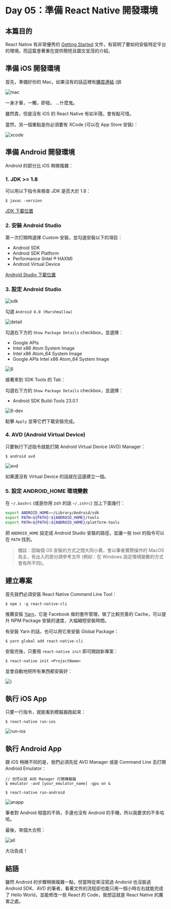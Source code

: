 Day 05：準備 React Native 開發環境
===
## 本篇目的

React Native 有非常優秀的 [Getting Started](https://facebook.github.io/react-native/docs/getting-started.html) 文件，有寫明了要如何安裝特定平台的環境。而這篇會著重在提供簡短且圖文並茂的介紹。

## 準備 iOS 開發環境

首先，準備好你的 Mac，如果沒有的話這裡有[購買連結](https://www.apple.com/tw/mac/) (誤

![mac](https://cloud.githubusercontent.com/assets/3382565/21230096/cb39725a-c31e-11e6-9ac1-c524743f03f4.png)

一身才華，一觸，即發。 ...什麼鬼。

雖然貴，但是沒有 iOS 的 React Native 有如半殘，會有點可惜。

當然，另一個重點是你必須要有 XCode (可以在 App Store 安裝)：

![xcode](https://s3.mzstatic.com/us/r30/Purple62/v4/47/71/c8/4771c849-7694-45d0-6a76-d6b080798a26/icon128-2x.png)

## 準備 Android 開發環境

Android 的部分比 iOS 稍微複雜：

### 1. JDK >= 1.8

可以用以下指令來檢查 JDK 是否大於 1.8：

```
$ javac -version
```

[JDK 下載位置](https://www.java.com/en/download/mac_download.jsp)

### 2. 安裝 Android Studio

第一次打開時選擇 Custom 安裝，並勾選安裝以下的項目：

- Android SDK
- Android SDK Platform
- Performance (Intel ® HAXM)
- Android Virtual Device

[Android Studio 下載位置](https://developer.android.com/studio/install.html)

### 3. 設定 Android Studio

![sdk](https://cloud.githubusercontent.com/assets/3382565/21235138/8786d87e-c330-11e6-8f97-e04e2a908e87.png)

勾選 `Android 6.0 (Marshmallow)`

![detail](https://cloud.githubusercontent.com/assets/3382565/21235141/878e2926-c330-11e6-84c0-ac358d54cc63.png)

勾選右下方的 `Show Package Details` checkbox，並選擇：

- Google APIs
- Intel x86 Atom System Image
- Intel x86 Atom_64 System Image
- Google APIs Intel x86 Atom_64 System Image

![6](https://cloud.githubusercontent.com/assets/3382565/21236739/38bb4b38-c337-11e6-8211-dcb7ba76b683.png)


接著來到 SDK Tools 的 Tab：

勾選右下方的 `Show Package Details` checkbox，並選擇：

- Android SDK Build-Tools 23.0.1

![6-dev](https://cloud.githubusercontent.com/assets/3382565/21236738/38ba6baa-c337-11e6-8392-1a6186e3f431.png)

點擊 `Apply` 並等它們下載安裝完成。

### 4. AVD (Android Virtual Device)

只要執行下述指令就能打開 Android Virtual Device (AVD) Manager：

```
$ android avd
```

![avd](https://cloud.githubusercontent.com/assets/3382565/21321133/7a1490a2-c64e-11e6-9f6b-0ffd603c2b5a.png)

如果還沒有 Virtual Device 的話就在這邊建立一個。

### 5. 設定 ANDROID_HOME 環境變數


在 `~/.bashrc` (或是你用 zsh 的話 `~/.zshrc`) 加上下面幾行：

```sh
export ANDROID_HOME=~/Library/Android/sdk
export PATH=${PATH}:${ANDROID_HOME}/tools
export PATH=${PATH}:${ANDROID_HOME}/platform-tools
```

把 `ANDROID_HOME` 設定成 Android Studio 安裝的路徑，並讓一些 tool 的指令可以在 `PATH` 找到。

> 備註：因每個 OS 安裝的方式之間大同小異，會以筆者實際操作的 MacOS 為主，有出入的部分請參考文件 (例如：在 Windows 設定環境變數的方式會有所不同)。

## 建立專案

首先我們必須安裝 React Native Command Line Tool：

```
$ npm i -g react-native-cli
```

推薦安裝 [Yarn](https://github.com/yarnpkg/yarn)，它是 Facebook 做的套件管理，做了比較完善的 Cache，可以提升 NPM Package 安裝的速度，大幅縮短安裝時間。

有安裝 Yarn 的話，也可以用它來安裝 Global Package：

```
$ yarn global add react-native-cli
```

安裝完後，只要用 `react-native init` 即可開啟新專案：

```
$ react-native init <ProjectName>
```

並會自動地把所有東西都安裝好：

![i](https://cloud.githubusercontent.com/assets/3382565/21249521/9313daea-c379-11e6-8654-9eca5401d895.png)

## 執行 iOS App

只要一行指令，就能看到模擬器跑起來：

```
$ react-native run-ios
```

![run-ios](https://cloud.githubusercontent.com/assets/3382565/21250078/64fc161e-c37d-11e6-873f-15dae76c8859.png)

## 執行 Android App

跟 iOS 稍微不同的是，我們必須先從 AVD Manager 或是 Command Line 去打開 Android Emulator：

```
// 也可以從 AVD Manager 打開模擬器
$ emulator -avd [your_emulator_name] -gpu on &

$ react-native run-android
```

![anapp](https://cloud.githubusercontent.com/assets/3382565/21322130/bd88f1b2-c652-11e6-8ab3-5dfa7b9e23af.png)

筆者對 Android 相當的不熟，手邊也沒有 Android 的手機，所以我要求的不多哈哈。

最後，來個大合照：


![all](https://cloud.githubusercontent.com/assets/3382565/21322132/bd8a7bae-c652-11e6-9d2f-76460fd17b57.png)


大功告成！

## 結語

雖然 Android 的步驟稍微複雜一點，但當時從來沒寫過 Andorid 也沒裝過 Android SDK、AVD 的筆者，看著文件的流程卻也能只用一個小時左右就能完成了 Hello World，並能修改一些 React 的 Code，我想這就是 React Native 的厲害之處。

